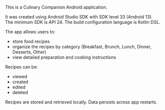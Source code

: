 This is a Culinary Companion Android application.

It was created using Android Studio SDK with SDK level 33 (Android 13).
The minimum SDK is API 24. The build configuration language is Kotlin DSL.

The app allows users to:

- store food recipes
- organize the recipes by category (Breakfast, Brunch, Lunch, Dinner, Desserts, Other)
- view detailed preparation and cooking instructions

Recipes can be:

- viewed
- created
- edited
- deleted

Recipes are stored and retrieved locally. Data persists across app restarts.